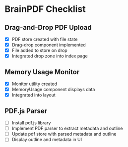 # BrainPDF Checklist

## Drag-and-Drop PDF Upload
- [x] PDF store created with file state
- [x] Drag-drop component implemented
- [x] File added to store on drop
- [x] Integrated drop zone into index page

## Memory Usage Monitor
- [x] Monitor utility created
- [x] MemoryUsage component displays data
- [x] Integrated into layout

## PDF.js Parser
- [ ] Install pdf.js library
- [ ] Implement PDF parser to extract metadata and outline
- [ ] Update pdf store with parsed metadata and outline
- [ ] Display outline and metadata in UI
